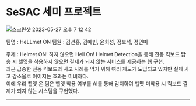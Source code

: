 # SeSAC 세미 프로젝트

![스크린샷 2023-05-27 오후 7 12 42](https://github.com/Youth787/Sesac_Semi/assets/90955152/6cf897b3-9b3e-4b2b-9c36-2b862707f997)

팀명 : HeLLmet ON
팀원 : 김선홍, 김예빈, 윤희성, 정보석, 정연미

주제 : Helmet ON! 하지 않으면 Hell On!
Helmet Detection을 통해 전동 킥보드 탑승 시 헬멧을 착용하지 않으면 결제가 되지 않는 서비스를 제공하는 웹 구현. \
최근 급증한 전동 킥보드의 사고 사례를 막기 위해 여러 제도가 도입되고 있지만 실제 사고 감소율로 이어지는 효과는 미비하다. \
이에 우리 헬멧 온 팀은 헬멧 착용 여부를 AI를 통해 감지하여 헬멧 미착용 시 킥보드 결제가 되지 않는 시스템을 구현했다. 

------
